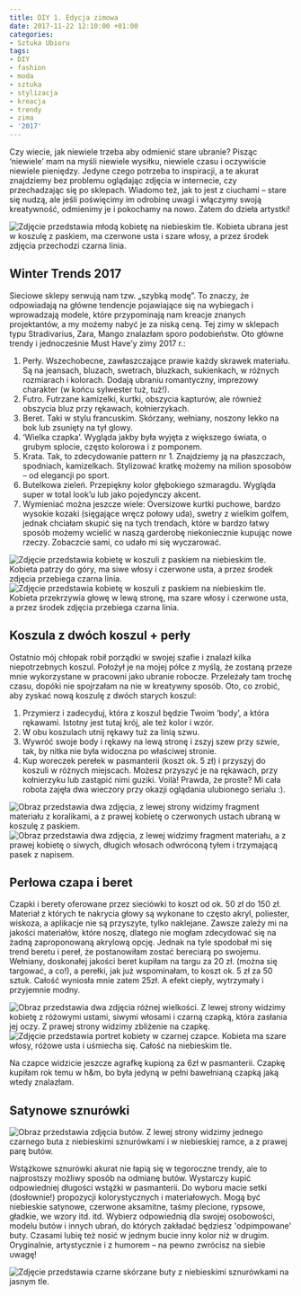 ```yaml
---
title: DIY 1. Edycja zimowa
date: 2017-11-22 12:10:00 +01:00
categories:
- Sztuka Ubioru
tags:
- DIY
- fashion
- moda
- sztuka
- stylizacja
- kreacja
- trendy
- zima
- '2017'
---
```


<olela-narrative>
Czy wiecie, jak niewiele trzeba aby odmienić stare ubranie? Pisząc ‘niewiele’ mam na myśli niewiele wysiłku, niewiele czasu i oczywiście niewiele pieniędzy. Jedyne czego potrzeba to inspiracji, a te akurat znajdziemy bez problemu oglądając zdjęcia w internecie, czy przechadzając się po sklepach. Wiadomo też, jak to jest z ciuchami – stare się nudzą, ale jeśli poświęcimy im odrobinę uwagi i włączymy swoją kreatywność, odmienimy je i pokochamy na nowo. Zatem do dzieła artystki!
</olela-narrative>

![Zdjęcie przedstawia młodą kobietę na niebieskim tle. Kobieta ubrana jest w koszulę z paskiem, ma czerwone usta i szare włosy, a przez środek zdjęcia przechodzi czarna linia.](https://ello-direct-uploads.s3.amazonaws.com/uploads/f1be1d0e-8b70-454f-be77-72c5831c97e0/ello-8ee042b5-0e7f-4c70-b90a-5c2de358430e.jpeg)

## Winter Trends 2017

Sieciowe sklepy serwują nam tzw. „szybką modę”. To znaczy, że odpowiadają na główne tendencje pojawiające się na wybiegach i wprowadzają modele, które przypominają nam kreacje znanych projektantów, a my możemy nabyć je za niską ceną. Tej zimy w sklepach typu Stradivarius, Zara, Mango znalazłam sporo podobieństw. Oto główne trendy i jednocześnie Must Have’y zimy 2017 r.:

1. Perły. Wszechobecne, zawłaszczające prawie każdy skrawek materiału. Są na jeansach, bluzach, swetrach, bluzkach, sukienkach, w różnych rozmiarach i kolorach. Dodają ubraniu romantyczny, imprezowy charakter (w końcu sylwester tuż, tuż!).
2. Futro. Futrzane kamizelki, kurtki, obszycia kapturów, ale również obszycia bluz przy rękawach, kołnierzykach.
3. Beret. Taki w stylu francuskim. Skórzany, wełniany, noszony lekko na bok lub zsunięty na tył glowy.
4. ‘Wielka czapka’. Wygląda jakby była wyjęta z większego świata, o grubym splocie, często kolorowa i z pomponem.
5. Krata. Tak, to zdecydowanie pattern nr 1. Znajdziemy ją na płaszczach, spodniach, kamizelkach. Stylizować kratkę możemy na milion sposobów – od elegancji po sport.
6. Butelkowa zieleń. Przepiękny kolor głębokiego szmaragdu. Wygląda super w total look’u lub jako pojedynczy akcent. 
7. Wymieniać można jeszcze wiele: Oversizowe kurtki puchowe, bardzo wysokie kozaki (sięgające wręcz połowy uda), swetry z wielkim golfem, jednak chciałam skupić się na tych trendach, które w bardzo łatwy sposób możemy wcielić w naszą garderobę niekoniecznie kupując nowe rzeczy. Zobaczcie sami, co udało mi się wyczarować.

![Zdjęcie przedstawia kobietę w koszuli z paskiem na niebieskim tle. Kobieta patrzy do góry, ma siwe włosy i czerwone usta, a przez środek zdjęcia przebiega czarna linia.](https://assets0.ello.co/uploads/asset/attachment/6573107/ello-optimized-c2a4b0f9.jpg)
![Zdjęcie przedstawia kobietę w koszuli z paskiem na niebieskim tle. Kobieta przekrzywia głowę w lewą stronę, ma szare włosy i czerwone usta, a przez środek zdjęcia przebiega czarna linia.](https://assets0.ello.co/uploads/asset/attachment/6573109/ello-optimized-60b8b9ad.jpg)

## Koszula z dwóch koszul + perły 

Ostatnio mój chłopak robił porządki w swojej szafie i znalazł kilka niepotrzebnych koszul. Położył je na mojej półce z myślą, że zostaną przeze mnie wykorzystane w pracowni jako ubranie robocze. Przeleżały tam trochę czasu, dopóki nie spojrzałam na nie w kreatywny sposób. Oto, co zrobić, aby zyskać nową koszulę z dwóch starych koszul:
1. Przymierz i zadecyduj, która z koszul będzie Twoim ‘body’, a która rękawami. Istotny jest tutaj krój, ale też kolor i wzór.
2. W obu koszulach utnij rękawy tuż za linią szwu.
3. Wywróć swoje body i rękawy na lewą stronę i zszyj szew przy szwie, tak, by nitka nie była widoczna po właściwej stronie.
4. Kup woreczek perełek w pasmanterii (koszt ok. 5 zł) i przyszyj do koszuli w różnych miejscach. Możesz przyszyć je na rękawach, przy kołnierzyku lub zastąpić nimi guziki.
Voilà! Prawda, że proste? Mi cała robota zajęła dwa wieczory przy okazji oglądania ulubionego serialu :).

![Obraz przedstawia dwa zdjęcia, z lewej strony widzimy fragment materiału z koralikami, a z prawej kobietę o czerwonych ustach ubraną w koszulę z paskiem.](https://assets0.ello.co/uploads/asset/attachment/6573330/ello-optimized-a4f6ddd7.jpg)
![Obraz przedstawia dwa zdjęcia, z lewej widzimy fragment materiału, a z prawej kobietę o siwych, długich włosach odwróconą tyłem i trzymającą pasek z napisem.](https://assets1.ello.co/uploads/asset/attachment/6573331/ello-optimized-ba4ef117.jpg)

## Perłowa czapa i beret

Czapki i berety oferowane przez sieciówki to koszt od ok. 50 zł do 150 zł. Materiał z których te nakrycia głowy są wykonane to często akryl, poliester, wiskoza, a aplikacje nie są przyszyte, tylko naklejane. Zawsze zależy mi na jakości materiałów, które noszę, dlatego nie mogłam zdecydować się na żadną zaproponowaną akrylową opcję. Jednak na tyle spodobał mi się trend beretu i pereł, że postanowiłam zostać bereciarą po swojemu. Wełniany, doskonałej jakości beret kupiłam na targu za 20 zł. (można się targować, a co!), a perełki, jak już wspominałam, to koszt ok. 5 zł za 50 sztuk. Całość wyniosła mnie zatem 25zł. A efekt ciepły, wytrzymały i przyjemnie modny.

![Obraz przedstawia dwa zdjęcia różnej wielkości. Z lewej strony widzimy kobietę z różowymi ustami, siwymi włosami i czarną czapką, która zasłania jej oczy. Z prawej strony widzimy zbliżenie na czapkę.](https://assets0.ello.co/uploads/asset/attachment/6573112/ello-optimized-a662d1a3.jpg)
![Zdjęcie przedstawia portret kobiety w czarnej czapce. Kobieta ma szare włosy, różowe usta i uśmiecha się. Całość na niebieskim tle.](https://assets1.ello.co/uploads/asset/attachment/6573116/ello-optimized-8d89fded.jpg)

Na czapce widzicie jeszcze agrafkę kupioną za 6zł w pasmanterii. Czapkę kupiłam rok temu w h&m, bo była jedyną w pełni bawełnianą czapką jaką wtedy znalazłam.

## Satynowe sznurówki

![Obraz przedstawia zdjęcia butów. Z lewej strony widzimy jednego czarnego buta z niebieskimi sznurówkami i w niebieskiej ramce, a z prawej parę butów.](https://assets2.ello.co/uploads/asset/attachment/6573125/ello-optimized-8bb0c604.jpg)

Wstążkowe sznurówki akurat nie łapią się w tegoroczne trendy, ale to najprostszy możliwy sposób na odmianę butów. Wystarczy kupić odpowiedniej długości wstążki w pasmanterii. Do wyboru macie setki (dosłownie!) propozycji kolorystycznych i materiałowych. Mogą być niebieskie satynowe, czerwone aksamitne, taśmy plecione, rypsowe, gładkie, we wzory itd. itd. Wybierz odpowiednią dla swojej osobowości, modelu butów i innych ubrań, do których zakładać będziesz 'odpimpowane' buty. Czasami lubię też nosić w jednym bucie inny kolor niż w drugim. Oryginalnie, artystycznie i z humorem – na pewno zwrócisz na siebie uwagę!

![Zdjęcie przedstawia czarne skórzane buty z niebieskimi sznurówkami na jasnym tle.](https://assets1.ello.co/uploads/asset/attachment/6573120/ello-optimized-fdcfd45b.jpg)


